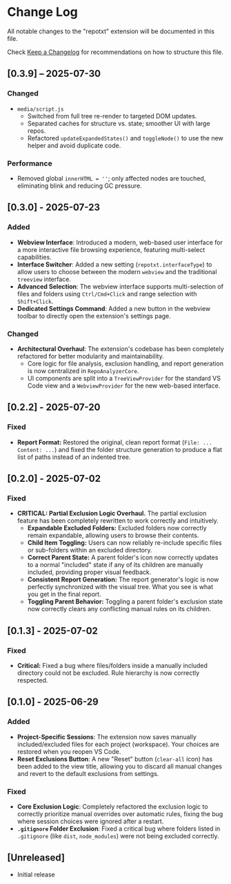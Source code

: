 # Change Log

All notable changes to the "repotxt" extension will be documented in this file.

Check [Keep a Changelog](http://keepachangelog.com/) for recommendations on how to structure this file.

## [0.3.9] – 2025-07-30

### Changed
- `media/script.js`
  - Switched from full tree re-render to targeted DOM updates.
  - Separated caches for structure vs. state; smoother UI with large repos.
  - Refactored `updateExpandedStates()` and `toggleNode()` to use the new helper and avoid duplicate code.

### Performance
- Removed global `innerHTML = ''`; only affected nodes are touched, eliminating blink and reducing GC pressure.

## [0.3.0] - 2025-07-23

### Added

-   **Webview Interface**: Introduced a modern, web-based user interface for a more interactive file browsing experience, featuring multi-select capabilities.
-   **Interface Switcher**: Added a new setting (`repotxt.interfaceType`) to allow users to choose between the modern `webview` and the traditional `treeview` interface.
-   **Advanced Selection**: The webview interface supports multi-selection of files and folders using `Ctrl/Cmd+Click` and range selection with `Shift+Click`.
-   **Dedicated Settings Command**: Added a new button in the webview toolbar to directly open the extension's settings page.

### Changed

-   **Architectural Overhaul**: The extension's codebase has been completely refactored for better modularity and maintainability.
    -   Core logic for file analysis, exclusion handling, and report generation is now centralized in `RepoAnalyzerCore`.
    -   UI components are split into a `TreeViewProvider` for the standard VS Code view and a `WebviewProvider` for the new web-based interface.


## [0.2.2] - 2025-07-20

### Fixed

- **Report Format:** Restored the original, clean report format (`File: ... Content: ...`) and fixed the folder structure generation to produce a flat list of paths instead of an indented tree.

## [0.2.0] - 2025-07-02

### Fixed

- **CRITICAL: Partial Exclusion Logic Overhaul.** The partial exclusion feature has been completely rewritten to work correctly and intuitively.
  - **Expandable Excluded Folders:** Excluded folders now correctly remain expandable, allowing users to browse their contents.
  - **Child Item Toggling:** Users can now reliably re-include specific files or sub-folders within an excluded directory.
  - **Correct Parent State:** A parent folder's icon now correctly updates to a normal "included" state if any of its children are manually included, providing proper visual feedback.
  - **Consistent Report Generation:** The report generator's logic is now perfectly synchronized with the visual tree. What you see is what you get in the final report.
  - **Toggling Parent Behavior:** Toggling a parent folder's exclusion state now correctly clears any conflicting manual rules on its children.

## [0.1.3] - 2025-07-02

### Fixed
- **Critical:** Fixed a bug where files/folders inside a manually included directory could not be excluded. Rule hierarchy is now correctly respected.

## [0.1.0] - 2025-06-29

### Added

- **Project-Specific Sessions**: The extension now saves manually included/excluded files for each project (workspace). Your choices are restored when you reopen VS Code.
- **Reset Exclusions Button**: A new "Reset" button (`clear-all` icon) has been added to the view title, allowing you to discard all manual changes and revert to the default exclusions from settings.

### Fixed

- **Core Exclusion Logic**: Completely refactored the exclusion logic to correctly prioritize manual overrides over automatic rules, fixing the bug where session choices were ignored after a restart.
- **`.gitignore` Folder Exclusion**: Fixed a critical bug where folders listed in `.gitignore` (like `dist`, `node_modules`) were not being excluded correctly.

## [Unreleased]

- Initial release
